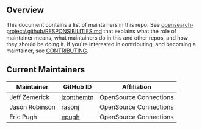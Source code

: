 ## Overview

This document contains a list of maintainers in this repo. See [opensearch-project/.github/RESPONSIBILITIES.md](https://github.com/opensearch-project/.github/blob/main/RESPONSIBILITIES.md#maintainer-responsibilities) that explains what the role of maintainer means, what maintainers do in this and other repos, and how they should be doing it. If you're interested in contributing, and becoming a maintainer, see [CONTRIBUTING](CONTRIBUTING.md).

## Current Maintainers

| Maintainer     | GitHub ID                                    | Affiliation                 |
|----------------|----------------------------------------------|-----------------------------|
| Jeff Zemerick  | [jzonthemtn](https://github.com/jzonthemtn)  | OpenSource Connections      |
| Jason Robinson | [rasonj](https://github.com/rasonj)          | OpenSource Connections      |
| Eric Pugh      | [epugh](https://github.com/epugh) | OpenSource Connections      |

